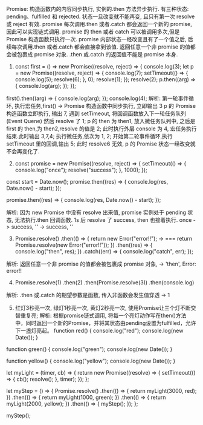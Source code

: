 Promise: 构造函数内的内容同步执行, 实例的.then 方法异步执行.
有三种状态: pending、fulfilled 和 rejected. 状态一旦改变就不能再变, 且只有第一次 resolve 或 reject 有效.
promise 每次调用.then 或者.catch 都会返回一个新的 promise,因此可以实现链式调用.
promise 的 then 或者 catch 可以被调用多次,但是 Promise 构造函数只执行一次.
promise 内部状态一经改变且有了一个值之后, 后续每次调用.then 或者.catch 都会直接拿到该值.
返回任意一个非 promise 的值都会被包裹成 promise 对象.
.then 或.catch 的返回值不能是 promise 本身.

1. const first = () =>
   new Promise((resolve, reject) => {
   console.log(3);
   let p = new Promise((resolve, reject) => {
   console.log(7);
   setTimeout(() => {
   console.log(5);
   resolve(6);
   }, 0);
   resolve(1);
   });
   resolve(2);
   p.then((arg) => {
   console.log(arg);
   });
   });

first().then((arg) => {
console.log(arg);
});
console.log(4);
解析:
第一轮事件循环, 执行宏任务,first() -> Promise 构造函数中同步执行, 立即输出 3
p 的 Promise 构造函数立即执行, 输出 7, 遇到 setTimeout, 将回调函数放入下一轮任务队列(Event Quene)
然后 resolve 了 1; p 的 then 为 then1, 放入微任务队列中, 之后是 first 的 then,为 then2,resolve 的值是 2;
此时执行外层 console 为 4, 宏任务执行结束.此时输出 3,7,4; 执行微任务,依次为 1, 2;
开始第二轮事件循环,执行 setTimeout 里的回调,输出 5; 此时 resolve6 无效, p 的 Promise 状态一经改变就不会再变化了.

2. const promise = new Promise((resolve, reject) => {
   setTimeout(() => {
   console.log("once");
   resolve("success");
   }, 1000);
   });

const start = Date.now();
promise.then((res) => {
console.log(res, Date.now() - start);
});

promise.then((res) => {
console.log(res, Date.now() - start);
});

解析:
因为 new Promise 中没有 resolve 出来值, promise 实例处于 pending 状态, 无法执行.then 回调函数.
1s 后 resolve 了 success, then 也接着执行. once -> success, '' -> success, ''

3. Promise.resolve()
   .then(() => {
   return new Error("error!!"); -> === return Promise.resolve(new Error("error!!"));
   })
   .then((res) => {
   console.log("then", res);
   })
   .catch((err) => {
   console.log("catch", err);
   });

解析: 返回任意一个非 promise 的值都会被包裹成 promise 对象, -> 'then', Error: error!!

4.  Promise.resolve(1)
    .then(2)
    .then(Promise.resolve(3))
    .then(console.log)

解析: .then 或.catch 的期望参数是函数, 传入非函数会发生值穿透 -> 1

5. 红灯3秒亮一次,  绿灯1秒亮一次, 黄灯2秒亮一次, 使用Promise让三个灯不断交替重复亮;
解析: 根据promise链式调用, 将每一个亮灯动作写在then()方法中，同时返回一个新的Promise，并将其状态由pending设置为fulfilled，允许下一盏灯亮起。
function red() {
  console.log("red");
  console.log(new Date());
}

function green() {
  console.log("green");
  console.log(new Date());
}

function yellow() {
  console.log("yellow");
  console.log(new Date());
}

let myLight = (timer, cb) => {
  return new Promise((resolve) => {
    setTimeout(() => {
      cb();
      resolve();
    }, timer);
  });
};

let myStep = () => {
  Promise.resolve()
    .then(() => {
      return myLight(3000, red);
    })
    .then(() => {
      return myLight(1000, green);
    })
    .then(() => {
      return myLight(2000, yellow);
    })
    .then(() => {
      myStep();
    });
};

myStep();
